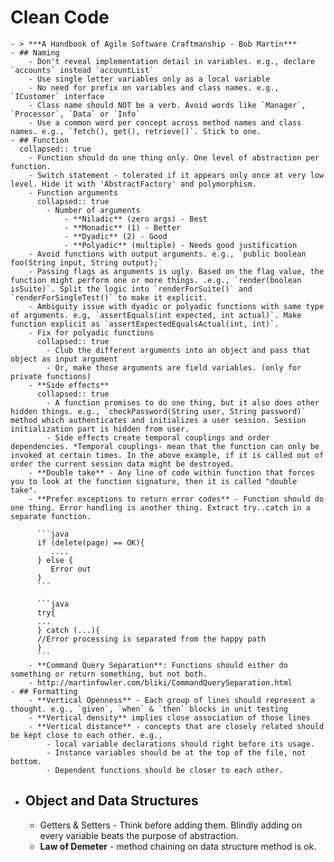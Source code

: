 # Clean Code
	- > ***A Handbook of Agile Software Craftmanship - Bob Martin***
	- ## Naming
		- Don't reveal implementation detail in variables. e.g., declare `accounts` instead `accountList`
		- Use single letter variables only as a local variable
		- No need for prefix on variables and class names. e.g., `ICustomer` interface
		- Class name should NOT be a verb. Avoid words like `Manager`, `Processor`, `Data` or `Info`
		- Use a common word per concept across method names and class names. e.g., `fetch(), get(), retrieve()`. Stick to one.
	- ## Function
	  collapsed:: true
		- Function should do one thing only. One level of abstraction per function.
		- Switch statement - tolerated if it appears only once at very low level. Hide it with 'AbstractFactory' and polymorphism.
		- Function arguments
		  collapsed:: true
			- Number of arguments
				- **Niladic** (zero args) - Best
				- **Monadic** (1) - Better
				- **Dyadic** (2) - Good
				- **Polyadic** (multiple) - Needs good justification
		- Avoid functions with output arguments. e.g., `public boolean foo(String input, String output);`
		- Passing flags as arguments is ugly. Based on the flag value, the function might perform one or more things. .e.g., `render(boolean isSuite)`. Split the logic into `renderForSuite()` and `renderForSingleTest()` to make it explicit.
		- Ambiguity issue with dyadic or polyadic functions with same type of arguments. e.g, `assertEquals(int expected, int actual)`. Make function explicit as `assertExpectedEqualsActual(int, int)`.
		- Fix for polyadic functions
		  collapsed:: true
			- Club the different arguments into an object and pass that object as input argument
			- Or, make those arguments are field variables. (only for private functions)
		- **Side effects**
		  collapsed:: true
			- A function promises to do one thing, but it also does other hidden things. e.g., `checkPassword(String user, String password)` method which authenticates and initializes a user session. Session initialization part is hidden from user.
			- Side effects create temporal couplings and order dependencies. *Temporal couplings- mean that the function can only be invoked at certain times. In the above example, if it is called out of order the current session data might be destroyed.
		- **Double take** - Any line of code within function that forces you to look at the function signature, then it is called "double take".
		- **Prefer exceptions to return error codes** - Function should do one thing. Error handling is another thing. Extract try..catch in a separate function.
		  
		  ```java
		  if (delete(page) == OK){
		     ....
		  } else {
		     Error out
		  }
		  ```
		  
		  ```java
		  try{
		  ...
		  } catch (...){
		  //Error processing is separated from the happy path
		  } 
		  ```
		- **Command Query Separation**: Functions should either do something or return something, but not both.
		- http://martinfowler.com/bliki/CommandQuerySeparation.html
	- ## Formatting
		- **Vertical Openness** - Each group of lines should represent a thought. e.g., `given`, `when` & `then` blocks in unit testing
		- **Vertical density** implies close association of those lines
		- **Vertical distance** - concepts that are closely related should be kept close to each other. e.g.,
			- local variable declarations should right before its usage.
			- Instance variables should be at the top of the file, not bottom.
			- Dependent functions should be closer to each other.
- ## Object and Data Structures
	- Getters & Setters - Think before adding them. Blindly adding on every variable beats the purpose of abstraction.
	- **Law of Demeter** - method chaining on data structure method is ok.